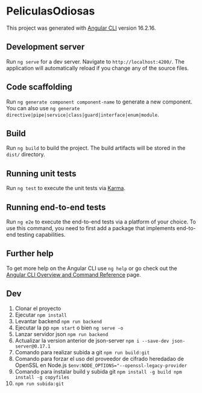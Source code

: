 # PeliculasOdiosas

This project was generated with [Angular CLI](https://github.com/angular/angular-cli) version 16.2.16.

## Development server

Run `ng serve` for a dev server. Navigate to `http://localhost:4200/`. The application will automatically reload if you change any of the source files.

## Code scaffolding

Run `ng generate component component-name` to generate a new component. You can also use `ng generate directive|pipe|service|class|guard|interface|enum|module`.

## Build

Run `ng build` to build the project. The build artifacts will be stored in the `dist/` directory.

## Running unit tests

Run `ng test` to execute the unit tests via [Karma](https://karma-runner.github.io).

## Running end-to-end tests

Run `ng e2e` to execute the end-to-end tests via a platform of your choice. To use this command, you need to first add a package that implements end-to-end testing capabilities.

## Further help

To get more help on the Angular CLI use `ng help` or go check out the [Angular CLI Overview and Command Reference](https://angular.io/cli) page.

## Dev
1. Clonar el proyecto
2. Ejecutar ```npm install```
3. Levantar backend ```npm run backend```
4. Ejecutar la pp ```npm start``` o bien ```ng serve -o```
5. Lanzar servidor json ```npm run backend```
6. Actualizar la version anterior de json-server ```npm i --save-dev json-server@0.17.1```
7. Comando para realizar subida a git ```npm run build:git ```
8. Comando para forzar el uso del proveedor de cifrado heredadao de OpenSSL en Node.js ```$env:NODE_OPTIONS="--openssl-legacy-provider```
9. Comando para instalar build y subida git ```npm install -g build npm install -g copyfiles```
10. ```npm run subida:git```


